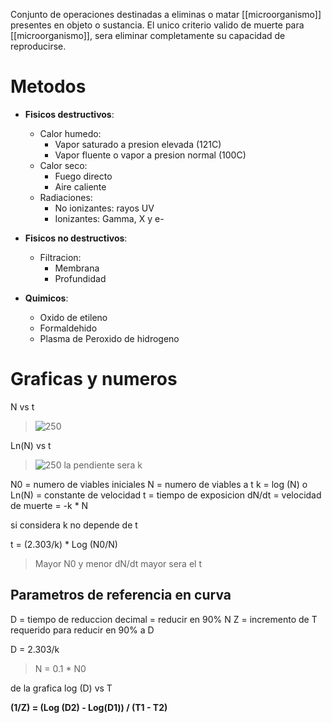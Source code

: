 Conjunto de operaciones destinadas a eliminas o matar [[microorganismo]] presentes en objeto o sustancia.
El unico criterio valido de muerte para [[microorganismo]], sera eliminar completamente su capacidad de reproducirse.

# Metodos

- **Fisicos destructivos**:

    - Calor humedo:
        - Vapor saturado a presion elevada (121C)
        - Vapor fluente o vapor a presion normal (100C)
    - Calor seco:
        - Fuego directo
        - Aire caliente
    - Radiaciones:
        - No ionizantes: rayos UV
        - Ionizantes: Gamma, X y e-

- **Fisicos no destructivos**:

    - Filtracion:
        - Membrana
        - Profundidad

- **Quimicos**:
    - Oxido de etileno
    - Formaldehido
    - Plasma de Peroxido de hidrogeno

# Graficas y numeros

N vs t

> ![250](https://i.imgur.com/A4UWoBB.png)

Ln(N) vs t

> ![250](https://i.imgur.com/KkOiItN.png)
> la pendiente sera k

N0 = numero de viables iniciales
N = numero de viables a t
k = log (N) o Ln(N) = constante de velocidad
t = tiempo de exposicion
dN/dt = velocidad de muerte = -k \* N

si considera k no depende de t

t = (2.303/k) \* Log (N0/N)

> Mayor N0 y menor dN/dt mayor sera el t

## Parametros de referencia en curva

D = tiempo de reduccion decimal = reducir en 90% N
Z = incremento de T requerido para reducir en 90% a D

D = 2.303/k

> N = 0.1 \* N0

de la grafica log (D) vs T

**(1/Z) = (Log (D2) - Log(D1)) / (T1 - T2)**
